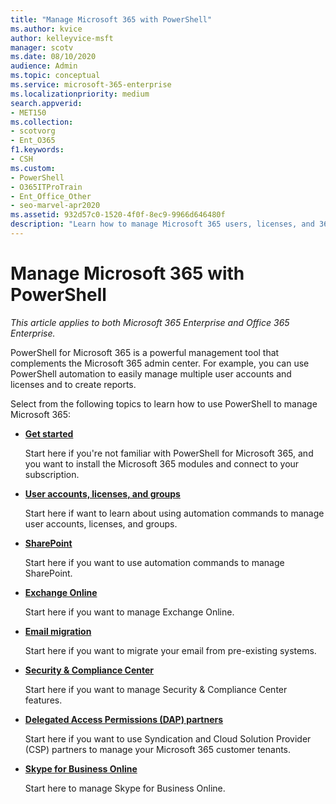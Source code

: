 ```yaml
---
title: "Manage Microsoft 365 with PowerShell"
ms.author: kvice
author: kelleyvice-msft
manager: scotv
ms.date: 08/10/2020
audience: Admin
ms.topic: conceptual
ms.service: microsoft-365-enterprise
ms.localizationpriority: medium
search.appverid:
- MET150
ms.collection: 
- scotvorg
- Ent_O365
f1.keywords:
- CSH
ms.custom: 
- PowerShell
- O365ITProTrain
- Ent_Office_Other
- seo-marvel-apr2020
ms.assetid: 932d57c0-1520-4f0f-8ec9-9966d646480f
description: "Learn how to manage Microsoft 365 users, licenses, and 365 apps with PowerShell."
---
```


# Manage Microsoft 365 with PowerShell

*This article applies to both Microsoft 365 Enterprise and Office 365 Enterprise.*

PowerShell for Microsoft 365 is a powerful management tool that complements the Microsoft 365 admin center. For example, you can use PowerShell automation to easily manage multiple user accounts and licenses and to create reports.

Select from the following topics to learn how to use PowerShell to manage Microsoft 365:
  
- [**Get started**](getting-started-with-microsoft-365-powershell.md)

    Start here if you're not familiar with PowerShell for Microsoft 365, and you want to install the Microsoft 365 modules and connect to your subscription.

- [**User accounts, licenses, and groups**](manage-user-accounts-and-licenses-with-microsoft-365-powershell.md)

    Start here if want to learn about using automation commands to manage user accounts, licenses, and groups.

- [**SharePoint**](manage-sharepoint-online-with-microsoft-365-powershell.md)

    Start here if you want to use automation commands to manage SharePoint.

- [**Exchange Online**](/powershell/exchange/exchange-online-powershell)

    Start here if you want to manage Exchange Online.

- [**Email migration**](use-powershell-for-email-migration-to-microsoft-365.md)

    Start here if you want to migrate your email from pre-existing systems.

- [**Security & Compliance Center**](/powershell/exchange/scc-powershell)

    Start here if you want to manage Security & Compliance Center features.

- [**Delegated Access Permissions (DAP) partners**](manage-microsoft-365-with-windows-powershell-for-delegated-access-permissions-dap-p.md)

    Start here if you want to use Syndication and Cloud Solution Provider (CSP) partners to manage your Microsoft 365 customer tenants.

- [**Skype for Business Online**](manage-skype-for-business-online-with-microsoft-365-powershell.md)

    Start here to manage Skype for Business Online.
